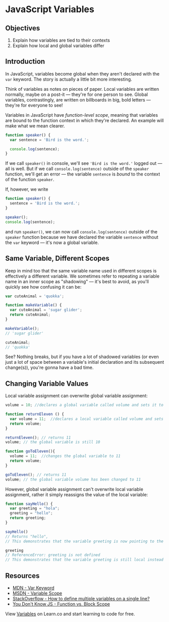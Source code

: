 # JavaScript Variables

## Objectives

1. Explain how variables are tied to their contexts
2. Explain how local and global variables differ

## Introduction

In JavaScript, variables become global when they aren't declared with the `var` keyword. The story is actually a little bit more interesting.

Think of variables as notes on pieces of paper. Local variables are written normally, maybe on a post-it — they're for one person to see. Global variables, contrastingly, are written on billboards in big, bold letters — they're for everyone to see!

Variables in JavaScript have _function-level scope_, meaning that variables are bound to the function context in which they're declared. An example will make what we mean clearer.

``` javascript
function speaker() {
  var sentence = 'Bird is the word.';

  console.log(sentence);
}
```

If we call `speaker()` in console, we'll see `'Bird is the word.'` logged out — all is well. But if we call `console.log(sentence)` outside of the `speaker` function, we'll get an error — the variable `sentence` is _bound_ to the context of the function `speaker`.

If, however, we write

``` javascript
function speaker() {
  sentence = 'Bird is the word.';
}

speaker();
console.log(sentence);
```

and run `speaker()`, we can now call `console.log(sentence)` outside of the `speaker` function because we have declared the variable `sentence` without the `var` keyword — it's now a global variable.

## Same Variable, Different Scopes

Keep in mind too that the same variable name used in different scopes is effectively a different variable. We sometimes refer to repeating a variable name in an inner scope as "shadowing" — it's best to avoid, as you'll quickly see how confusing it can be:

``` javascript
var cuteAnimal = 'quokka';

function makeVariable() {
  var cuteAnimal = 'sugar glider';
  return cuteAnimal;
}

makeVariable();
// 'sugar glider'

cuteAnimal;
// 'quokka'

```

See? Nothing breaks, but if you have a lot of shadowed variables (or even just a lot of space between a variable's initial declaration and its subsequent change(s)), you're gonna have a bad time.

## Changing Variable Values

Local variable assignment can overwrite global variable assignment:

```javascript
volume = 10; //declares a global variable called volume and sets it to 10

function returnEleven () {
  var volume = 11;  //declares a local variable called volume and sets it to 11
  return volume;
}

returnEleven(); // returns 11
volume; // the global variable is still 10

function goToEleven(){
  volume = 11;  //changes the global variable to 11
  return volume;
}

goToEleven(); // returns 11
volume; // the global variable volume has been changed to 11
```

However, global variable assignment can't overwrite local variable assignment, rather it simply reassigns the value of the local variable:

```javascript
function sayHello() {
  var greeting = "hola";
  greeting = "hello";
  return greeting;
}

sayHello()
// Returns "hello",
// This demonstrates that the variable greeting is now pointing to the string "hello" instead of "hola"

greeting
// ReferenceError: greeting is not defined
// This demonstrates that the variable greeting is still local instead of global
```

## Resources

* [MDN - Var Keyword](https://developer.mozilla.org/en-US/docs/Web/JavaScript/Reference/Statements/var)
* [MSDN - Variable Scope](https://msdn.microsoft.com/library/bzt2dkta(v=vs.94).aspx)
* [StackOverflow - How to define multiple variables on a single line?](http://stackoverflow.com/q/4166785/2890716)
* [You Don't Know JS - Function vs. Block Scope](https://github.com/getify/You-Dont-Know-JS/blob/master/scope%20%26%20closures/ch3.md)

<p class='util--hide'>View <a href='https://learn.co/lessons/skills-based-js-intro-to-variables'>Variables</a> on Learn.co and start learning to code for free.</p>
